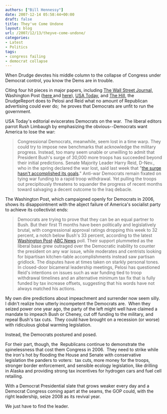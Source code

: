```yaml
---
authors: ["Bill Hennessy"]
date: 2007-12-14 05:58:44+00:00
draft: false
title: They've Come Undone
layout: blog
url: /2007/12/13/theyve-come-undone/
categories:
- Latest
- Politics
tags:
- congress failing
- democrat collapse
---
```


When Drudge devotes his middle column to the collapse of Congress under Democrat control, you know the Dems are in trouble.

Citing four hit pieces in major papers, including [The Wall Street Journal,](https://online.wsj.com/article/SB119750838630225395.html?mod=politics_first_element_hs) Washington Post ([here ](https://www.washingtonpost.com/wp-dyn/content/article/2007/12/12/AR2007121202837_pf.html)and [here](https://www.washingtonpost.com/wp-dyn/content/article/2007/12/12/AR2007121201791_pf.html)), [USA Today](https://blogs.usatoday.com/oped/2007/12/our-view-on-war.html), and [The Hill](https://thehill.com/index2.php?option=com_content&task=view&id=70300&pop=1&page=0&Itemid=70), the DrudgeReport does to Pelosi and Reid what no amount of Republican advertising could ever do;  he proves that Democrats are unfit to run the government.

USA Today's editorial eviscerates Democrats on the war.  The liberal editors parrot Rush Limbaugh by emphasizing the obvious--Democrats want America to lose the war:


> Congressional Democrats, meanwhile, seem lost in a time warp. They could try to impose new benchmarks that acknowledge the military progress. Instead, too many seem unable or unwilling to admit that President Bush's surge of 30,000 more troops has succeeded beyond their initial predictions. Senate Majority Leader Harry Reid, D-Nev., who in the spring declared the war lost, said last week that "[the surge hasn't accomplished its goals](https://www.politico.com/blogs/thecrypt/1207/Reid_pushes_back_on_Iraq_optimism.html)." Anti-war Democrats remain fixated on tying war funding to a rapid troop withdrawal. Yet pulling the troops out precipitously threatens to squander the progress of recent months toward salvaging a decent outcome to the Iraq debacle.


The Washington Post, which campaigned openly for Democrats in 2006, shows its disappointment with the abject failure of America's socialist party to achieve its collectivist ends:


> Democrats are trying to prove that they can be an equal partner to Bush. But their first 11 months have been politically and legislatively brutal, with congressional approval ratings dropping this week to 32 percent, a notch below Bush's 33 percent, according to the latest [Washington Post](https://www.washingtonpost.com/ac2/related/topic/The+Washington+Post+Company?tid=informline)-[ABC News](https://www.washingtonpost.com/ac2/related/topic/ABC+Inc.?tid=informline) poll. Their support plummeted as the liberal base grew outraged over the Democratic inability to counter the president on any war issue, while moderates and centrists looking for bipartisan kitchen-table accomplishments instead saw partisan gridlock. The disputes have at times taken on starkly personal tones. In closed-door bicameral leadership meetings, Pelosi has questioned Reid's intentions on issues such as war funding tied to troop withdrawal timelines and an alternative minimum tax fix that is fully funded by tax increase offsets, suggesting that his words have not always matched his actions.


My own dire predictions about impeachment and surrender now seem silly.  I didn't realize how utterly incompetent the Democrats are.  When they seized power one year ago, the party of the left might well have claimed a mandate to impeach Bush or Cheney, cut off funding to the military, and repeal Bush's tax cuts.  They could have brought on a recession (or worse) with ridiculous global warming legislation.

Instead, the Democrats postured and posed.

For their part, though, the  Republicans continue to demonstrate the spinelessness that cost them Congress in 2006.  They need to strike while the iron's hot by flooding the House and Senate with conservative legislation the panders to voters:  tax cuts, more money for the troops, stronger border enforcement, and sensible ecology legislation, like drilling in Alaska and providing strong tax incentives for hydrogen cars and fuel cell retailing.

With a Democrat Presidential slate that grows weaker every day and a Democrat Congress coming apart at the seams, the GOP could, with the right leadership, seize 2008 as its revival year.

We just have to find the leader.
